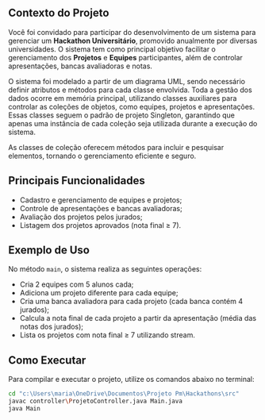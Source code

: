 ## Contexto do Projeto

Você foi convidado para participar do desenvolvimento de um sistema para gerenciar um **Hackathon Universitário**, promovido anualmente por diversas universidades. O sistema tem como principal objetivo facilitar o gerenciamento dos **Projetos** e **Equipes** participantes, além de controlar apresentações, bancas avaliadoras e notas.

O sistema foi modelado a partir de um diagrama UML, sendo necessário definir atributos e métodos para cada classe envolvida. Toda a gestão dos dados ocorre em memória principal, utilizando classes auxiliares para controlar as coleções de objetos, como equipes, projetos e apresentações. Essas classes seguem o padrão de projeto Singleton, garantindo que apenas uma instância de cada coleção seja utilizada durante a execução do sistema.

As classes de coleção oferecem métodos para incluir e pesquisar elementos, tornando o gerenciamento eficiente e seguro.

## Principais Funcionalidades

- Cadastro e gerenciamento de equipes e projetos;
- Controle de apresentações e bancas avaliadoras;
- Avaliação dos projetos pelos jurados;
- Listagem dos projetos aprovados (nota final ≥ 7).

## Exemplo de Uso

No método `main`, o sistema realiza as seguintes operações:

- Cria 2 equipes com 5 alunos cada;
- Adiciona um projeto diferente para cada equipe;
- Cria uma banca avaliadora para cada projeto (cada banca contém 4 jurados);
- Calcula a nota final de cada projeto a partir da apresentação (média das notas dos jurados);
- Lista os projetos com nota final ≥ 7 utilizando stream.

## Como Executar

Para compilar e executar o projeto, utilize os comandos abaixo no terminal:

```sh
cd "c:\Users\maria\OneDrive\Documentos\Projeto Pm\Hackathons\src"
javac controller\ProjetoController.java Main.java
java Main
```